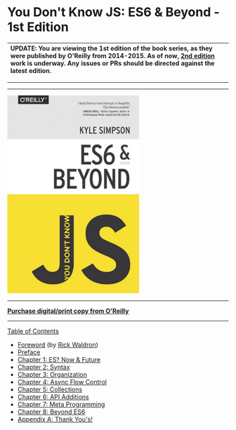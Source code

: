 # You Don't Know JS: ES6 & Beyond - 1st Edition

| UPDATE: You are viewing the 1st edition of the book series, as they were published by O'Reilly from 2014-2015. As of now, [2nd edition](https://github.com/getify/You-Dont-Know-JS/tree/2nd-ed) work is underway. Any issues or PRs should be directed against the latest edition. |
| :--- |

----
----

<img src="cover.jpg" width="300">

-----

**[Purchase digital/print copy from O'Reilly](http://shop.oreilly.com/product/0636920033769.do)**

-----

[Table of Contents](Learning/Books/You-Dont-Know-JS/es6%20&%20beyond/toc.md)

* [Foreword](Learning/Books/You-Dont-Know-JS/es6%20&%20beyond/foreword.md) (by [Rick Waldron](http://bocoup.com/weblog/author/rick-waldron/))
* [Preface](../preface.md)
* [Chapter 1: ES? Now & Future](Learning/Books/You-Dont-Know-JS/es6%20&%20beyond/ch1.md)
* [Chapter 2: Syntax](Learning/Books/You-Dont-Know-JS/es6%20&%20beyond/ch2.md)
* [Chapter 3: Organization](Learning/Books/You-Dont-Know-JS/es6%20&%20beyond/ch3.md)
* [Chapter 4: Async Flow Control](ch4.md)
* [Chapter 5: Collections](ch5.md)
* [Chapter 6: API Additions](ch6.md)
* [Chapter 7: Meta Programming](ch7.md)
* [Chapter 8: Beyond ES6](ch8.md)
* [Appendix A: Thank You's!](Learning/Books/You-Dont-Know-JS/es6%20&%20beyond/apA.md)
